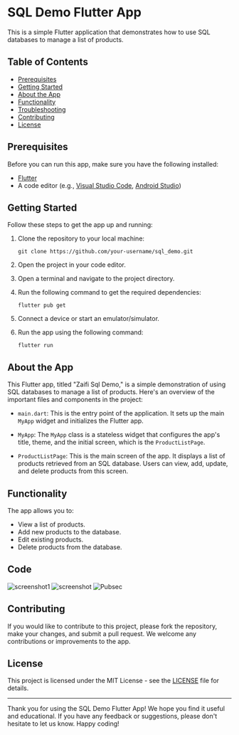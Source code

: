 # SQL Demo Flutter App

This is a simple Flutter application that demonstrates how to use SQL databases to manage a list of products. 

## Table of Contents

- [Prerequisites](#prerequisites)
- [Getting Started](#getting-started)
- [About the App](#about-the-app)
- [Functionality](#functionality)
- [Troubleshooting](#troubleshooting)
- [Contributing](#contributing)
- [License](#license)

## Prerequisites

Before you can run this app, make sure you have the following installed:

- [Flutter](https://flutter.dev/docs/get-started/install)
- A code editor (e.g., [Visual Studio Code](https://code.visualstudio.com/), [Android Studio](https://developer.android.com/studio))

## Getting Started

Follow these steps to get the app up and running:

1. Clone the repository to your local machine:

   ```
   git clone https://github.com/your-username/sql_demo.git
   ```

2. Open the project in your code editor.

3. Open a terminal and navigate to the project directory.

4. Run the following command to get the required dependencies:

   ```
   flutter pub get
   ```

5. Connect a device or start an emulator/simulator.

6. Run the app using the following command:

   ```
   flutter run
   ```

## About the App

This Flutter app, titled "Zaifi Sql Demo," is a simple demonstration of using SQL databases to manage a list of products. Here's an overview of the important files and components in the project:

- `main.dart`: This is the entry point of the application. It sets up the main `MyApp` widget and initializes the Flutter app.

- `MyApp`: The `MyApp` class is a stateless widget that configures the app's title, theme, and the initial screen, which is the `ProductListPage`.

- `ProductListPage`: This is the main screen of the app. It displays a list of products retrieved from an SQL database. Users can view, add, update, and delete products from this screen.

## Functionality

The app allows you to:

- View a list of products.
- Add new products to the database.
- Edit existing products.
- Delete products from the database.

## Code
![screenshot1](https://github.com/Zaifi059/Sql_demo/assets/125743722/9a912cfc-3f2a-4890-82df-20e7a9dbcbbf)
![screenshot](https://github.com/Zaifi059/Sql_demo/assets/125743722/94bb58a7-47a9-4dfd-aa50-bf3a8c181eeb)
![Pubsec](https://github.com/Zaifi059/Sql_demo/assets/125743722/bc396603-f292-486e-9d01-14380040f12f)

## Contributing

If you would like to contribute to this project, please fork the repository, make your changes, and submit a pull request. We welcome any contributions or improvements to the app.

## License

This project is licensed under the MIT License - see the [LICENSE](LICENSE) file for details.

---

Thank you for using the SQL Demo Flutter App! We hope you find it useful and educational. If you have any feedback or suggestions, please don't hesitate to let us know. Happy coding!
